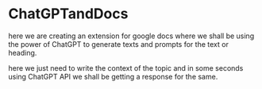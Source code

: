 # ChatGPTandDocs

here we are creating an extension for google docs where we shall be using the power of ChatGPT to generate texts and prompts for the text or heading.

here we just need to write the context of the topic and in some seconds using ChatGPT API we shall be getting a response for the same.
